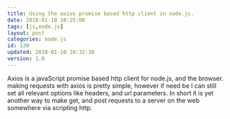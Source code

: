 ```yaml
---
title: Using the axios promise based http client in node.js.
date: 2018-01-10 10:25:00
tags: [js,node.js]
layout: post
categories: node.js
id: 130
updated: 2018-01-10 10:32:38
version: 1.0
---
```


Axios is a javaScript promise based http client for node.js, and the browser. making requests with axios is pretty simple, however if need be I can still set all relevant options like headers, and url parameters. In short it is yet another way to make get, and post requests to a server on the web somewhere via scripting http.

<!-- more -->
